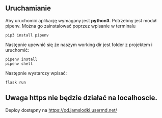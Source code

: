## Uruchamianie 

Aby uruchomić aplikację wymagany jest **python3**.
Potrzebny jest moduł pipenv. Można go zainstalować poprzez wpisanie w terminalu 

```
pip3 install pipenv 
```

Następnie upewnić się że naszym working dir jest folder z projektem i uruchomić:
```
pipenv install
pipenv shell
```
Następnie wystarczy wpisać:
```
flask run
```

## Uwaga https nie będzie działać na localhoscie. 
Deploy dostępny na https://od.jamslodki.usermd.net/